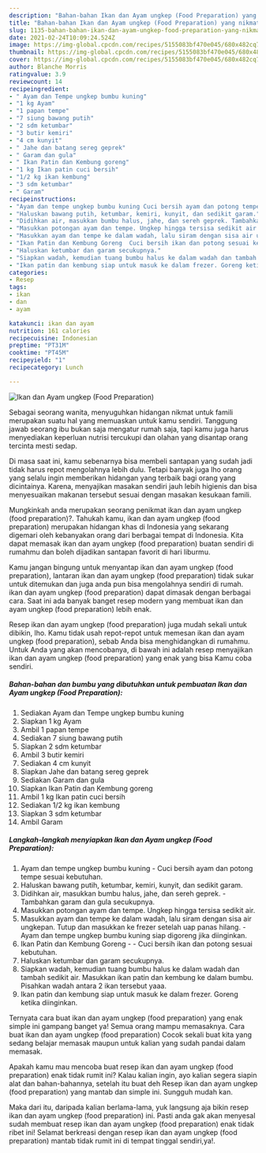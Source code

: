 ```yaml
---
description: "Bahan-bahan Ikan dan Ayam ungkep (Food Preparation) yang nikmat dan Mudah Dibuat"
title: "Bahan-bahan Ikan dan Ayam ungkep (Food Preparation) yang nikmat dan Mudah Dibuat"
slug: 1135-bahan-bahan-ikan-dan-ayam-ungkep-food-preparation-yang-nikmat-dan-mudah-dibuat
date: 2021-02-24T10:09:24.524Z
image: https://img-global.cpcdn.com/recipes/5155083bf470e045/680x482cq70/ikan-dan-ayam-ungkep-food-preparation-foto-resep-utama.jpg
thumbnail: https://img-global.cpcdn.com/recipes/5155083bf470e045/680x482cq70/ikan-dan-ayam-ungkep-food-preparation-foto-resep-utama.jpg
cover: https://img-global.cpcdn.com/recipes/5155083bf470e045/680x482cq70/ikan-dan-ayam-ungkep-food-preparation-foto-resep-utama.jpg
author: Blanche Morris
ratingvalue: 3.9
reviewcount: 14
recipeingredient:
- " Ayam dan Tempe ungkep bumbu kuning"
- "1 kg Ayam"
- "1 papan tempe"
- "7 siung bawang putih"
- "2 sdm ketumbar"
- "3 butir kemiri"
- "4 cm kunyit"
- " Jahe dan batang sereg geprek"
- " Garam dan gula"
- " Ikan Patin dan Kembung goreng"
- "1 kg Ikan patin cuci bersih"
- "1/2 kg ikan kembung"
- "3 sdm ketumbar"
- " Garam"
recipeinstructions:
- "Ayam dan tempe ungkep bumbu kuning Cuci bersih ayam dan potong tempe sesuai kebutuhan."
- "Haluskan bawang putih, ketumbar, kemiri, kunyit, dan sedikit garam."
- "Didihkan air, masukkan bumbu halus, jahe, dan sereh geprek. Tambahkan garam dan gula secukupnya."
- "Masukkan potongan ayam dan tempe. Ungkep hingga tersisa sedikit air."
- "Masukkan ayam dan tempe ke dalam wadah, lalu siram dengan sisa air ungkepan. Tutup dan masukkan ke frezer setelah uap panas hilang.  Ayam dan tempe ungkep bumbu kuning siap digoreng jika diinginkan."
- "Ikan Patin dan Kembung Goreng  Cuci bersih ikan dan potong sesuai kebutuhan."
- "Haluskan ketumbar dan garam secukupnya."
- "Siapkan wadah, kemudian tuang bumbu halus ke dalam wadah dan tambah sedikit air. Masukkan ikan patin dan kembung ke dalam bumbu. Pisahkan wadah antara 2 ikan tersebut yaaa."
- "Ikan patin dan kembung siap untuk masuk ke dalam frezer. Goreng ketika diinginkan."
categories:
- Resep
tags:
- ikan
- dan
- ayam

katakunci: ikan dan ayam 
nutrition: 161 calories
recipecuisine: Indonesian
preptime: "PT31M"
cooktime: "PT45M"
recipeyield: "1"
recipecategory: Lunch

---
```



![Ikan dan Ayam ungkep (Food Preparation)](https://img-global.cpcdn.com/recipes/5155083bf470e045/680x482cq70/ikan-dan-ayam-ungkep-food-preparation-foto-resep-utama.jpg)

Sebagai seorang wanita, menyuguhkan hidangan nikmat untuk famili merupakan suatu hal yang memuaskan untuk kamu sendiri. Tanggung jawab seorang ibu bukan saja mengatur rumah saja, tapi kamu juga harus menyediakan keperluan nutrisi tercukupi dan olahan yang disantap orang tercinta mesti sedap.

Di masa  saat ini, kamu sebenarnya bisa membeli santapan yang sudah jadi tidak harus repot mengolahnya lebih dulu. Tetapi banyak juga lho orang yang selalu ingin memberikan hidangan yang terbaik bagi orang yang dicintainya. Karena, menyajikan masakan sendiri jauh lebih higienis dan bisa menyesuaikan makanan tersebut sesuai dengan masakan kesukaan famili. 



Mungkinkah anda merupakan seorang penikmat ikan dan ayam ungkep (food preparation)?. Tahukah kamu, ikan dan ayam ungkep (food preparation) merupakan hidangan khas di Indonesia yang sekarang digemari oleh kebanyakan orang dari berbagai tempat di Indonesia. Kita dapat memasak ikan dan ayam ungkep (food preparation) buatan sendiri di rumahmu dan boleh dijadikan santapan favorit di hari liburmu.

Kamu jangan bingung untuk menyantap ikan dan ayam ungkep (food preparation), lantaran ikan dan ayam ungkep (food preparation) tidak sukar untuk ditemukan dan juga anda pun bisa mengolahnya sendiri di rumah. ikan dan ayam ungkep (food preparation) dapat dimasak dengan berbagai cara. Saat ini ada banyak banget resep modern yang membuat ikan dan ayam ungkep (food preparation) lebih enak.

Resep ikan dan ayam ungkep (food preparation) juga mudah sekali untuk dibikin, lho. Kamu tidak usah repot-repot untuk memesan ikan dan ayam ungkep (food preparation), sebab Anda bisa menghidangkan di rumahmu. Untuk Anda yang akan mencobanya, di bawah ini adalah resep menyajikan ikan dan ayam ungkep (food preparation) yang enak yang bisa Kamu coba sendiri.

<!--inarticleads1-->

##### Bahan-bahan dan bumbu yang dibutuhkan untuk pembuatan Ikan dan Ayam ungkep (Food Preparation):

1. Sediakan  Ayam dan Tempe ungkep bumbu kuning
1. Siapkan 1 kg Ayam
1. Ambil 1 papan tempe
1. Sediakan 7 siung bawang putih
1. Siapkan 2 sdm ketumbar
1. Ambil 3 butir kemiri
1. Sediakan 4 cm kunyit
1. Siapkan  Jahe dan batang sereg geprek
1. Sediakan  Garam dan gula
1. Siapkan  Ikan Patin dan Kembung goreng
1. Ambil 1 kg Ikan patin cuci bersih
1. Sediakan 1/2 kg ikan kembung
1. Siapkan 3 sdm ketumbar
1. Ambil  Garam




<!--inarticleads2-->

##### Langkah-langkah menyiapkan Ikan dan Ayam ungkep (Food Preparation):

1. Ayam dan tempe ungkep bumbu kuning - Cuci bersih ayam dan potong tempe sesuai kebutuhan.
1. Haluskan bawang putih, ketumbar, kemiri, kunyit, dan sedikit garam.
1. Didihkan air, masukkan bumbu halus, jahe, dan sereh geprek. - Tambahkan garam dan gula secukupnya.
1. Masukkan potongan ayam dan tempe. Ungkep hingga tersisa sedikit air.
1. Masukkan ayam dan tempe ke dalam wadah, lalu siram dengan sisa air ungkepan. Tutup dan masukkan ke frezer setelah uap panas hilang.  - Ayam dan tempe ungkep bumbu kuning siap digoreng jika diinginkan.
1. Ikan Patin dan Kembung Goreng -  - Cuci bersih ikan dan potong sesuai kebutuhan.
1. Haluskan ketumbar dan garam secukupnya.
1. Siapkan wadah, kemudian tuang bumbu halus ke dalam wadah dan tambah sedikit air. Masukkan ikan patin dan kembung ke dalam bumbu. Pisahkan wadah antara 2 ikan tersebut yaaa.
1. Ikan patin dan kembung siap untuk masuk ke dalam frezer. Goreng ketika diinginkan.




Ternyata cara buat ikan dan ayam ungkep (food preparation) yang enak simple ini gampang banget ya! Semua orang mampu memasaknya. Cara buat ikan dan ayam ungkep (food preparation) Cocok sekali buat kita yang sedang belajar memasak maupun untuk kalian yang sudah pandai dalam memasak.

Apakah kamu mau mencoba buat resep ikan dan ayam ungkep (food preparation) enak tidak rumit ini? Kalau kalian ingin, ayo kalian segera siapin alat dan bahan-bahannya, setelah itu buat deh Resep ikan dan ayam ungkep (food preparation) yang mantab dan simple ini. Sungguh mudah kan. 

Maka dari itu, daripada kalian berlama-lama, yuk langsung aja bikin resep ikan dan ayam ungkep (food preparation) ini. Pasti anda gak akan menyesal sudah membuat resep ikan dan ayam ungkep (food preparation) enak tidak ribet ini! Selamat berkreasi dengan resep ikan dan ayam ungkep (food preparation) mantab tidak rumit ini di tempat tinggal sendiri,ya!.

